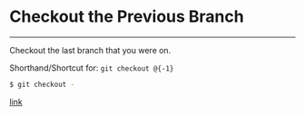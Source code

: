 # Checkout the Previous Branch

---

Checkout the last branch that you were on.

Shorthand/Shortcut for: `git checkout @{-1}`

```bash
$ git checkout -
```

[link]()

